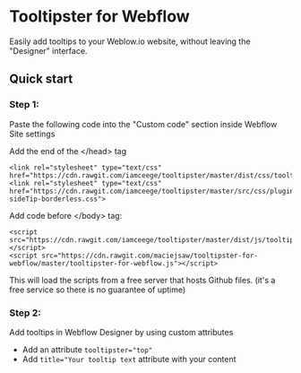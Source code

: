 # Tooltipster for Webflow
Easily add tooltips to your Weblow.io website, without leaving the "Designer" interface. 

## Quick start

### Step 1:
Paste the following code into the "Custom code" section inside Webflow Site settings

Add the end of the \</head> tag
```
<link rel="stylesheet" type="text/css" href="https://cdn.rawgit.com/iamceege/tooltipster/master/dist/css/tooltipster.bundle.min.css">
<link rel="stylesheet" type="text/css" href="https://cdn.rawgit.com/iamceege/tooltipster/master/src/css/plugins/tooltipster/sideTip/themes/tooltipster-sideTip-borderless.css">
```
Add code before \</body> tag:
```
<script src="https://cdn.rawgit.com/iamceege/tooltipster/master/dist/js/tooltipster.bundle.min.js"></script>
<script src="https://cdn.rawgit.com/maciejsaw/tooltipster-for-webflow/master/tooltipster-for-webflow.js"></script>
```

This will load the scripts from a free server that hosts Github files. 
(it's a free service so there is no guarantee of uptime)

### Step 2:
Add tooltips in Webflow Designer by using custom attributes
* Add an attribute ```tooltipster="top"```
* Add ```title="Your tooltip text``` attribute with your content
